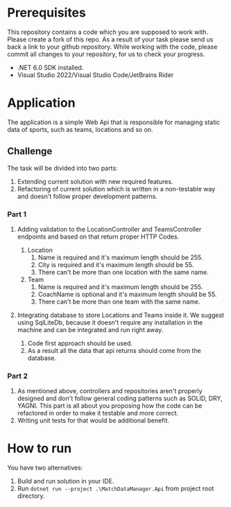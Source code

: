 # Prerequisites
This repository contains a code which you are supposed to work with. Please create a fork of this repo. As a result of your task please send us back a link to your github repository. While working with the code, please commit all changes to your repository, for us to check your progress.

- .NET 6.0 SDK installed.
- Visual Studio 2022/Visual Studio Code/JetBrains Rider

# Application
The application is a simple Web Api that is responsible for managing static data of sports, such as teams, locations and so on.

## Challenge
The task will be divided into two parts:
1. Extending current solution with new required features.
2. Refactoring of current solution which is written in a non-testable way and doesn't follow proper development patterns.

### Part 1
1. Adding validation to the LocationController and TeamsController endpoints and based on that return proper HTTP Codes.
    1. Location
         1. Name is required and it's maximum length should be 255.
         2. City is required and it's maximum length should be 55. 
         3. There can't be more than one location with the same name.
    2. Team
         1. Name is required and it's maximum length should be 255.
         2. CoachName is optional and it's maximum length should be 55.
         3. There can't be more than one team with the same name.

2. Integrating database to store Locations and Teams inside it. We suggest using SqlLiteDb, because it doesn't require any installation in the machine and can be integrated and run right away.
    1. Code first approach should be used.
    2. As a result all the data that api returns should come from the database.

### Part 2
1. As mentioned above, controllers and repositories aren't properly designed and don't follow general coding patterns such as SOLID, DRY, YAGNI. This part is all about you proposing how the code can be refactored in order to make it testable and more correct.
2. Writing unit tests for that would be additional benefit.

# How to run 
You have two alternatives:
1. Build and run solution in your IDE.
2. Run `dotnet run --project .\MatchDataManager.Api` from project root directory.